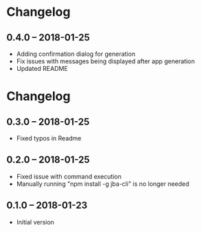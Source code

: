 # Changelog

## 0.4.0 – 2018-01-25

-   Adding confirmation dialog for generation
-   Fix issues with messages being displayed after app generation
-   Updated README

# Changelog

## 0.3.0 – 2018-01-25

-   Fixed typos in Readme

## 0.2.0 – 2018-01-25

-   Fixed issue with command execution
-   Manually running "npm install -g jba-cli" is no longer needed

## 0.1.0 – 2018-01-23

-   Initial version
